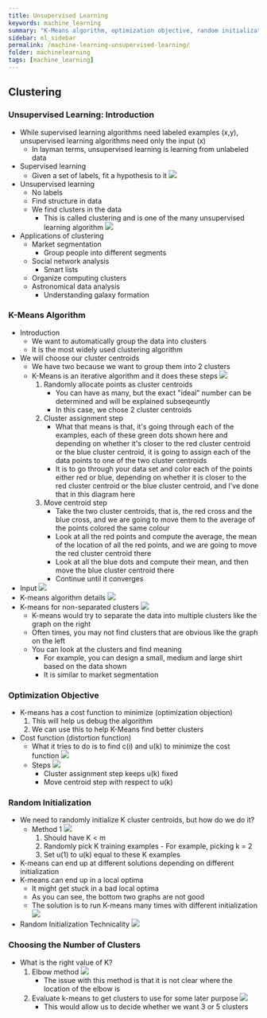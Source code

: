 ```yaml
---
title: Unsupervised Learning
keywords: machine_learning
summary: "K-Means algorithm, optimization objective, random initialization, and choose number of clusters."
sidebar: ml_sidebar
permalink: /machine-learning-unsupervised-learning/
folder: machinelearning
tags: [machine_learning]
---
```


## Clustering 
### Unsupervised Learning: Introduction
- While supervised learning algorithms need labeled examples (x,y), unsupervised learning algorithms need only the input (x)
    - In layman terms, unsupervised learning is learning from unlabeled data
- Supervised learning
    - Given a set of labels, fit a hypothesis to it
    ![](https://raw.githubusercontent.com/ritchieng/machine-learning-stanford/master/w8_unsupervised_learning/unsupervisedlearning.png)
- Unsupervised learning
    - No labels
    - Find structure in data
    - We find clusters in the data
        - This is called clustering and is one of the many unsupervised learning algorithm
    ![](https://raw.githubusercontent.com/ritchieng/machine-learning-stanford/master/w8_unsupervised_learning/unsupervisedlearning2.png)
- Applications of clustering
    - Market segmentation
        - Group people into different segments
    - Social network analysis
        - Smart lists
    - Organize computing clusters
    - Astronomical data analysis
        - Understanding galaxy formation

### K-Means Algorithm
- Introduction
    - We want to automatically group the data into clusters
    - It is the most widely used clustering algorithm
- We will choose our cluster centroids
    - We have two because we want to group them into 2 clusters
    - K-Means is an iterative algorithm and it does these steps
    ![](https://raw.githubusercontent.com/ritchieng/machine-learning-stanford/master/w8_unsupervised_learning/unsupervisedlearning3.png)
        1. Randomly allocate points as cluster centroids
            - You can have as many, but the exact "ideal" number can be determined and will be explained subseqeuntly
            - In this case, we chose 2 cluster centroids
        2. Cluster assignment step
            - What that means is that, it's going through each of the examples, each of these green dots shown here and depending on whether it's closer to the red cluster centroid or the blue cluster centroid, it is going to assign each of the data points to one of the two cluster centroids
            - It is to go through your data set and color each of the points either red or blue, depending on whether it is closer to the red cluster centroid or the blue cluster centroid, and I've done that in this diagram here
        3. Move centroid step
            - Take the two cluster centroids, that is, the red cross and the blue cross, and we are going to move them to the average of the points colored the same colour
            - Look at all the red points and compute the average, the mean of the location of all the red points, and we are going to move the red cluster centroid there
            - Look at all the blue dots and compute their mean, and then move the blue cluster centroid there
            - Continue until it converges
- Input
![](https://raw.githubusercontent.com/ritchieng/machine-learning-stanford/master/w8_unsupervised_learning/unsupervisedlearning4.png)
- K-means algorithm details
![](https://raw.githubusercontent.com/ritchieng/machine-learning-stanford/master/w8_unsupervised_learning/unsupervisedlearning5.png)
- K-means for non-separated clusters
![](https://raw.githubusercontent.com/ritchieng/machine-learning-stanford/master/w8_unsupervised_learning/unsupervisedlearning6.png)
    - K-means would try to separate the data into multiple clusters like the graph on the right
    - Often times, you may not find clusters that are obvious like the graph on the left
    - You can look at the clusters and find meaning
        - For example, you can design a small, medium and large shirt based on the data shown
        - It is similar to market segmentation

### Optimization Objective
- K-means has a cost function to minimize (optimization objection)
    1. This will help us debug the algorithm
    2. We can use this to help K-Means find better clusters
- Cost function (distortion function)
    - What it tries to do is to find c(i) and u(k) to minimize the cost function
    ![](https://raw.githubusercontent.com/ritchieng/machine-learning-stanford/master/w8_unsupervised_learning/unsupervisedlearning7.png)
    - Steps
    ![](https://raw.githubusercontent.com/ritchieng/machine-learning-stanford/master/w8_unsupervised_learning/unsupervisedlearning8.png)
        - Cluster assignment step keeps u(k) fixed
        - Move centroid step with respect to u(k)
        
### Random Initialization
- We need to randomly initialize K cluster centroids, but how do we do it?
    - Method 1
    ![](https://raw.githubusercontent.com/ritchieng/machine-learning-stanford/master/w8_unsupervised_learning/unsupervisedlearning9.png)
        1. Should have K < m
        2. Randomly pick K training examples
                    - For example, picking k = 2
        3. Set u(1) to u(k) equal to these K examples
- K-means can end up at different solutions depending on different initialization
- K-means can end up in a local optima
    - It might get stuck in a bad local optima
    - As you can see, the bottom two graphs are not good
    - The solution is to run K-means many times with different initialization
    ![](https://raw.githubusercontent.com/ritchieng/machine-learning-stanford/master/w8_unsupervised_learning/unsupervisedlearning10.png)
- Random Initialization Technicality
![](https://raw.githubusercontent.com/ritchieng/machine-learning-stanford/master/w8_unsupervised_learning/unsupervisedlearning11.png)

### Choosing the Number of Clusters
- What is the right value of K?
    1. Elbow method
    ![](https://raw.githubusercontent.com/ritchieng/machine-learning-stanford/master/w8_unsupervised_learning/unsupervisedlearning12.png)
        - The issue with this method is that it is not clear where the location of the elbow is
    2. Evaluate k-means to get clusters to use for some later purpose
    ![](https://raw.githubusercontent.com/ritchieng/machine-learning-stanford/master/w8_unsupervised_learning/unsupervisedlearning13.png)
        - This would allow us to decide whether we want 3 or 5 clusters

